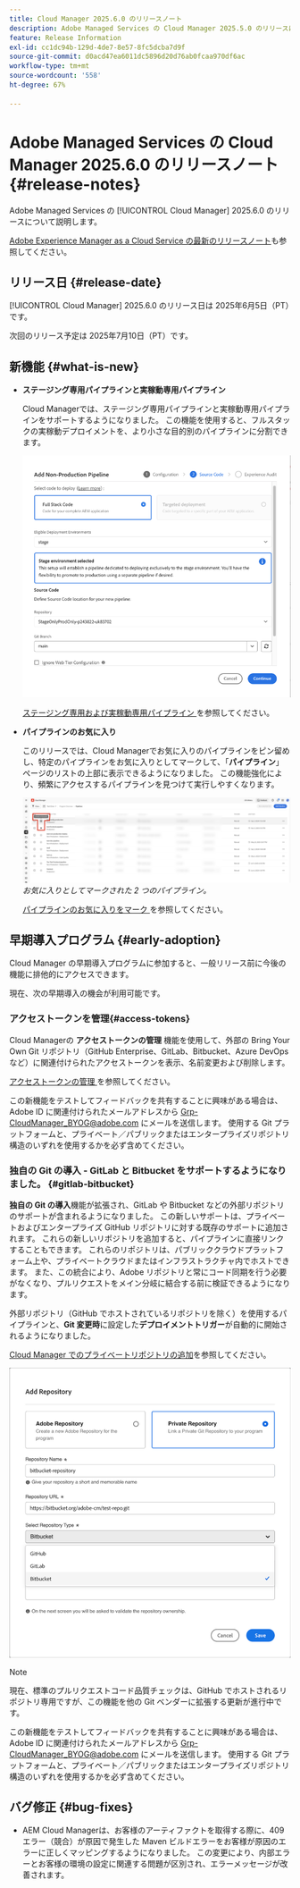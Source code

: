 ```yaml
---
title: Cloud Manager 2025.6.0 のリリースノート
description: Adobe Managed Services の Cloud Manager 2025.5.0 のリリースについて説明します。
feature: Release Information
exl-id: cc1dc94b-129d-4de7-8e57-8fc5dcba7d9f
source-git-commit: d0acd47ea6011dc5896d20d76ab0fcaa970df6ac
workflow-type: tm+mt
source-wordcount: '558'
ht-degree: 67%

---
```


# Adobe Managed Services の Cloud Manager 2025.6.0 のリリースノート {#release-notes}

<!-- RELEASE WIKI  https://wiki.corp.adobe.com/display/DMSArchitecture/Cloud+Manager+2025.04.0+Release -->

Adobe Managed Services の [!UICONTROL Cloud Manager] 2025.6.0 のリリースについて説明します。

[Adobe Experience Manager as a Cloud Service の最新のリリースノート](https://experienceleague.adobe.com/ja/docs/experience-manager-cloud-service/content/release-notes/home)も参照してください。

## リリース日 {#release-date}

[!UICONTROL Cloud Manager] 2025.6.0 のリリース日は 2025年6月5日（PT）です。

<!-- There are no significant new features or bug fixes in the May Cloud Manager release. -->

次回のリリース予定は 2025年7月10日（PT）です。

<!-- SAVE FOR FUTURE POSSIBLE USE There are no significant new features or bug fixes in the May Cloud Manager release. -->


## 新機能 {#what-is-new}

* **ステージング専用パイプラインと実稼動専用パイプライン**

  Cloud Managerでは、ステージング専用パイプラインと実稼動専用パイプラインをサポートするようになりました。 この機能を使用すると、フルスタックの実稼動デプロイメントを、より小さな目的別のパイプラインに分割できます。<!-- This feature went into GA from Early Adopter in the June 5, 2025 CM release -->

  ![ 「フルスタックコード」ラジオボタンと「ステージ環境」が選択された状態の「実稼動以外のパイプラインを追加」ダイアログボックス ](/help/release-notes/assets/add-non-production-pipeline.png)

  [ ステージング専用および実稼動専用パイプライン ](/help/using/stage-prod-only.md) を参照してください。

* **パイプラインのお気に入り**

  このリリースでは、Cloud Managerでお気に入りのパイプラインをピン留めし、特定のパイプラインをお気に入りとしてマークして、「**パイプライン**」ページのリストの上部に表示できるようになりました。 この機能強化により、頻繁にアクセスするパイプラインを見つけて実行しやすくなります。<!-- CMGR-68293 -->

  ![ お気に入りとしてマークされたパイプライン ](/help/release-notes/assets/pipeline-favorites.png)*お気に入りとしてマークされた 2 つのパイプライン。*

  [ パイプラインのお気に入りをマーク ](/help/using/managing-pipelines.md#pipeline-favorites) を参照してください。


## 早期導入プログラム {#early-adoption}

Cloud Manager の早期導入プログラムに参加すると、一般リリース前に今後の機能に排他的にアクセスできます。

現在、次の早期導入の機会が利用可能です。


### アクセストークンを管理{#access-tokens}

Cloud Managerの **アクセストークンの管理** 機能を使用して、外部の Bring Your Own Git リポジトリ（GitHub Enterprise、GitLab、Bitbucket、Azure DevOps など）に関連付けられたアクセストークンを表示、名前変更および削除します。

[ アクセストークンの管理 ](/help/managing-code/manage-access-tokens.md) を参照してください。

この新機能をテストしてフィードバックを共有することに興味がある場合は、Adobe ID に関連付けられたメールアドレスから [Grp-CloudManager_BYOG@adobe.com](mailto:Grp-CloudManager_BYOG@adobe.com) にメールを送信します。 使用する Git プラットフォームと、プライベート／パブリックまたはエンタープライズリポジトリ構造のいずれを使用するかを必ず含めてください。


### 独自の Git の導入 - GitLab と Bitbucket をサポートするようになりました。 {#gitlab-bitbucket}

**独自の Git の導入**&#x200B;機能が拡張され、GitLab や Bitbucket などの外部リポジトリのサポートが含まれるようになりました。 この新しいサポートは、プライベートおよびエンタープライズ GitHub リポジトリに対する既存のサポートに追加されます。 これらの新しいリポジトリを追加すると、パイプラインに直接リンクすることもできます。 これらのリポジトリは、パブリッククラウドプラットフォーム上や、プライベートクラウドまたはインフラストラクチャ内でホストできます。 また、この統合により、Adobe リポジトリと常にコード同期を行う必要がなくなり、プルリクエストをメイン分岐に結合する前に検証できるようになります。

外部リポジトリ（GitHub でホストされているリポジトリを除く）を使用するパイプラインと、**Git 変更時**&#x200B;に設定した&#x200B;**デプロイメントトリガー**&#x200B;が自動的に開始されるようになりました。

[Cloud Manager でのプライベートリポジトリの追加](/help/managing-code/external-repositories.md)を参照してください。

![リポジトリを追加ダイアログボックス](/help/release-notes/assets/repositories-add-release-notes.png)

>[!NOTE]
>
>現在、標準のプルリクエストコード品質チェックは、GitHub でホストされるリポジトリ専用ですが、この機能を他の Git ベンダーに拡張する更新が進行中です。

この新機能をテストしてフィードバックを共有することに興味がある場合は、Adobe ID に関連付けられたメールアドレスから [Grp-CloudManager_BYOG@adobe.com](mailto:Grp-CloudManager_BYOG@adobe.com) にメールを送信します。 使用する Git プラットフォームと、プライベート／パブリックまたはエンタープライズリポジトリ構造のいずれを使用するかを必ず含めてください。


## バグ修正 {#bug-fixes}

* AEM Cloud Managerは、お客様のアーティファクトを取得する際に、409 エラー（競合）が原因で発生した Maven ビルドエラーをお客様が原因のエラーに正しくマッピングするようになりました。 この変更により、内部エラーとお客様の環境の設定に関連する問題が区別され、エラーメッセージが改善されます。<!-- CMGR-66673 -->

<!--
Known Issues {#known-issues}

* A -->
